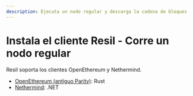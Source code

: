 ```yaml
---
description: Ejecuta un nodo regular y descarga la cadena de bloques
---
```


# Instala el cliente Resil - Corre un nodo regular

Resil soporta los clientes OpenEthereum y Nethermind.

* [OpenEthereum \(antiguo Parity\)](parity.md): Rust
* [Nethermind](nethermind.md): .NET

 



